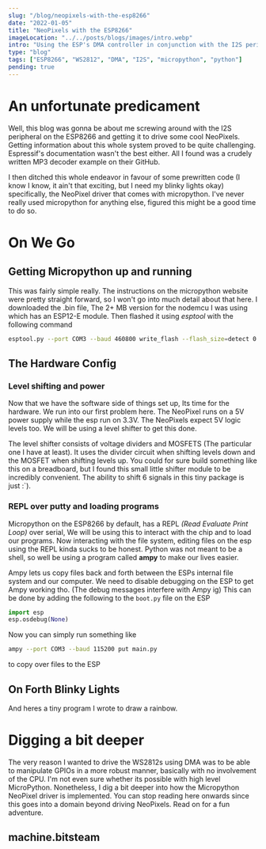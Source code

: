 ```yaml
---
slug: "/blog/neopixels-with-the-esp8266"
date: "2022-01-05"
title: "NeoPixels with the ESP8266"
imageLocation: "../../posts/blogs/images/intro.webp"
intro: "Using the ESP's DMA controller in conjunction with the I2S peripheral to control NeoPixels. NOT!"
type: "blog"
tags: ["ESP8266", "WS2812", "DMA", "I2S", "micropython", "python"]
pending: true
---
```


# An unfortunate predicament

Well, this blog was gonna be about me screwing around with the I2S peripheral on
the ESP8266 and getting it to drive some cool NeoPixels. Getting information
about this whole system proved to be quite challenging. Espressif's
documentation wasn't the best either. All I found was a crudely written MP3
decoder example on their GitHub.

I then ditched this whole endeavor in favour of some prewritten code (I know I
know, it ain't that exciting, but I need my blinky lights okay) specifically,
the NeoPixel driver that comes with micropython. I've never really used
micropython for anything else, figured this might be a good time to do so.

# On We Go

## Getting Micropython up and running

This was fairly simple really. The instructions on the micropython website were
pretty straight forward, so I won't go into much detail about that here. I
downloaded the .bin file, The 2+ MB version for the nodemcu I was using which
has an ESP12-E module. Then flashed it using *esptool* with the following
command

```bash
esptool.py --port COM3 --baud 460800 write_flash --flash_size=detect 0 .\esp8266-v1.17.bin
```

## The Hardware Config

### Level shifting and power

Now that we have the software side of things set up, Its time for the hardware.
We run into our first problem here. The NeoPixel runs on a 5V power supply while
the esp run on 3.3V. The NeoPixels expect 5V logic levels too. We will be using
a level shifter to get this done.

<!-- INSERT PIC OF LEVEL SHIFTER -->

The level shifter consists of voltage dividers and MOSFETS (The particular one I
have at least). It uses the divider circuit when shifting levels down and the
MOSFET when shifting levels up. You could for sure build something like this on
a breadboard, but I found this small little shifter module to be incredibly
convenient. The ability to shift 6 signals in this tiny package is just :`).

<!-- INSERT CIRCUIT DIAGRAM OF THE WHOLE THING -->

### REPL over putty and loading programs

Micropython on the ESP8266 by default, has a REPL *(Read Evaluate Print Loop)*
over serial, We will be using this to interact with the chip and to load our
programs. Now interacting with the file system, editing files on the esp using
the REPL kinda sucks to be honest. Python was not meant to be a shell, so well
be using a program called __ampy__ to make our lives easier.

Ampy lets us copy files back and forth between the ESPs internal file system and
our computer. We need to disable debugging on the ESP to get Ampy working tho.
(The debug messages interfere with Ampy ig) This can be done by adding the
following to the `boot.py` file on the ESP

```python
import esp
esp.osdebug(None)
```

Now you can simply run something like 

```bash
ampy --port COM3 --baud 115200 put main.py
```

to copy over files to the ESP

## On Forth Blinky Lights

And heres a tiny program I wrote to draw a rainbow.

<!-- INSERT CODE -->
<!-- INSERT GIF OF THE RUNNING LIGHTS -->

# Digging a bit deeper

The very reason I wanted to drive the WS2812s using DMA was to be able to
manipulate GPIOs in a more robust manner, basically with no involvement of the
CPU. I'm not even sure whether its possible with high level MicroPython.
Nonetheless, I dig a bit deeper into how the Micropython NeoPixel driver is
implemented. You can stop reading here onwards since this goes into a domain
beyond driving NeoPixels. Read on for a fun adventure.

## machine.bitsteam
